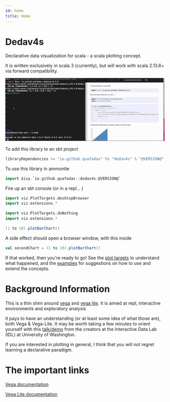 ```yaml
---
id: home
title: Home
---
```

# Dedav4s

Declarative data visualization for scala - a scala plotting concept. 

It is written exclusively in scala 3 (currently), but will work with scala 2.13.6+ via forward compatibility.

<head>
        <meta charset="utf-8" />
        <!-- Import Vega & Vega-Lite -->
        <script src="https://cdn.jsdelivr.net/npm/vega@5"></script>
        <script src="https://cdn.jsdelivr.net/npm/vega-lite@5"></script>
        <!-- Import vega-embed -->
        <script src="https://cdn.jsdelivr.net/npm/vega-embed@5"></script>
        <style>
		    div.viz {
                width: 25vmin;
                height:25vmin;
                style="position: fixed; left: 0; right: 0; top: 0; bottom: 0"
            }
        </style>
</head>

![intro](assets/dedav_intro.gif)

To add this library to an sbt project
```scala
libraryDependencies += "io.github.quafadas" %% "dedav4s" % "@VERSION@"
```
To use this library in ammonite
```scala
import $ivy.`io.github.quafadas::dedav4s:@VERSION@`
```

Fire up an sbt console (or in a repl... )

```scala mdoc
import viz.PlotTargets.desktopBrowser
import viz.extensions.*
```

```scala mdoc:reset:invisible
import viz.PlotTargets.doNothing
import viz.extensions.*
```

```scala mdoc
(1 to 10).plotBarChart()
```

A side effect should open a browser window, with this inside

```scala mdoc:vegaplot
val secondChart = (1 to 10).plotBarChart()
```
If that worked, then you're ready to go! See the [plot targets](explanation/plotTargets.md) to understand what happened, and the [examples](explanation/examples.md) for suggestions on how to use and extend the concepts.

# Background Information
This is a thin shim around [vega](https://vega.github.io/vega/) and [vega lite](https://vega.github.io/vega-lite/). It is aimed at repl, interactive environments and exploratory analysis

It pays to have an understanding (or at least some idea of what those are), both Vega & Vega-Lite. It may be worth taking a few minutes to orient yourself with this [talk/demo](https://www.youtube.com/watch?v=9uaHRWj04D4) from the creators at the Interactive Data Lab (IDL) at University of Washington.

If you are interested in plotting in general, I think that you will not regret learning a declarative paradigm.

# The important links
[Vega documentation](https://vega.github.io/vega/docs/)

[Vega Lite documentation](https://vega.github.io/vega-lite/docs/)
